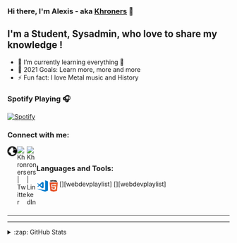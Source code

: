 ### Hi there, I'm Alexis - aka [Khroners][website] 👋

## I'm a Student, Sysadmin, who love to share my knowledge !

- 🌱 I’m currently learning everything 🤣
- 🥅 2021 Goals: Learn more, more and more
- ⚡ Fun fact: I love Metal music and History

### Spotify Playing 🎧

[![Spotify](https://spotify-now-playing-1.vercel.app/api/spotify)](https://open.spotify.com/user/11179009124?si=b49c4aeb379d473c)

### Connect with me:

[<img align="left" alt="alexisbonnet.fr" width="22px" src="https://raw.githubusercontent.com/iconic/open-iconic/master/svg/globe.svg" />][website]
[<img align="left" alt="Khroners | Twitter" width="22px" src="https://cdn.jsdelivr.net/npm/simple-icons@v3/icons/twitter.svg" />][twitter]
[<img align="left" alt="Khroners | LinkedIn" width="22px" src="https://cdn.jsdelivr.net/npm/simple-icons@v3/icons/linkedin.svg" />][linkedin]

<br />

### Languages and Tools:

[<img align="left" alt="Visual Studio Code" width="26px" src="https://raw.githubusercontent.com/github/explore/80688e429a7d4ef2fca1e82350fe8e3517d3494d/topics/visual-studio-code/visual-studio-code.png" />][webdevplaylist]
[<img align="left" alt="HTML5" width="26px" src="https://raw.githubusercontent.com/github/explore/80688e429a7d4ef2fca1e82350fe8e3517d3494d/topics/html/html.png" />][webdevplaylist]

<br />
<br />

---

<!--START_SECTION:activity-->


---
<details>
  <summary>:zap: GitHub Stats</summary>

  <img align="left" alt="Khroners's GitHub Stats" src="https://github-readme-stats-khroners.vercel.app/api?username=Khroners&show_icons=true&hide_border=true" />

</details>

[website]: https://alexisbonnet.fr
[documentation]: https://docs.khroners.fr
[twitter]: https://twitter.com/Khronerss
[linkedin]: https://www.linkedin.com/in/alexis-bonnet-396739185
[rss]: https://rss.khroners.fr
